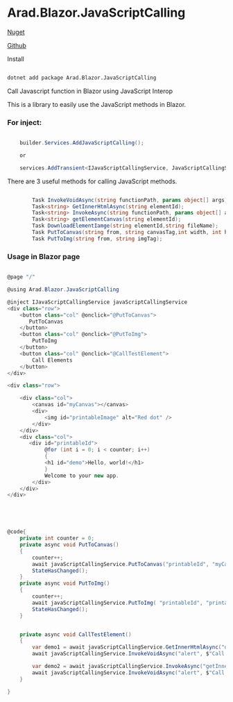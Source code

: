 # Arad.Blazor.JavaScriptCalling

[Nuget](https://www.nuget.org/packages/Arad.Blazor.JavaScriptCalling)

[Github](https://github.com/ahmadaghazadeh/Arad.Blazor.JavaScriptCalling)

Install
``` bash

dotnet add package Arad.Blazor.JavaScriptCalling  

```

Call Javascript function in Blazor using JavaScript Interop

This is a library to easily use the JavaScript methods in Blazor.

### For inject:
``` c#

    builder.Services.AddJavaScriptCalling();

    or

    services.AddTransient<IJavaScriptCallingService, JavaScriptCallingService>();

```

There are 3 useful methods for calling JavaScript methods.
``` c#

        Task InvokeVoidAsync(string functionPath, params object[] args);
        Task<string> GetInnerHtmlAsync(string elementId);
        Task<string> InvokeAsync(string functionPath, params object[] args);
        Task<string> getElementCanvas(string elementId);
        Task DownloadElementIamge(string elementId,string fileName);
        Task PutToCanvas(string from, string canvasTag,int width, int hight);
        Task PutToImg(string from, string imgTag);
```

### Usage in Blazor page

``` c#

@page "/"

@using Arad.Blazor.JavaScriptCalling

@inject IJavaScriptCallingService javaScriptCallingService
<div class="row">
    <button class="col" @onclick="@PutToCanvas">
       PutToCanvas
    </button>
    <button class="col" @onclick="@PutToImg">
        PutToImg
    </button>
    <button class="col" @onclick="@CallTestElement">
        Call Elements
    </button>
</div>

<div class="row">

    <div class="col">
        <canvas id="myCanvas"></canvas>
        <div>
            <img id="printableImage" alt="Red dot" />
        </div>
    </div>
    <div class="col">
       <div id="printableId">
            @for (int i = 0; i < counter; i++)
            {
            <h1 id="demo">Hello, world!</h1>
            }
            Welcome to your new app.
        </div>
    </div>
</div>





@code{
    private int counter = 0;
    private async void PutToCanvas()
    {
        counter++;
        await javaScriptCallingService.PutToCanvas("printableId", "myCanvas",10,10);
        StateHasChanged();
    }
    private async void PutToImg()
    {
        counter++;
        await javaScriptCallingService.PutToImg( "printableId", "printableImage");
        StateHasChanged();
    }


    private async void CallTestElement()
    {
        var demo1 = await javaScriptCallingService.GetInnerHtmlAsync("demo");
        await javaScriptCallingService.InvokeVoidAsync("alert", $"Call directly GetInnerHtmlAsync  {demo1}");

        var demo2 = await javaScriptCallingService.InvokeAsync("getInnerHtml","demo");
        await javaScriptCallingService.InvokeVoidAsync("alert", $"Call getInnerHtml from InvokeAsync  {demo1}");
    }

}

````